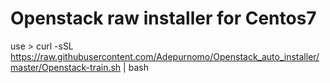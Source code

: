 # Openstack raw installer for Centos7
use > curl -sSL https://raw.githubusercontent.com/Adepurnomo/Openstack_auto_installer/master/Openstack-train.sh | bash 
